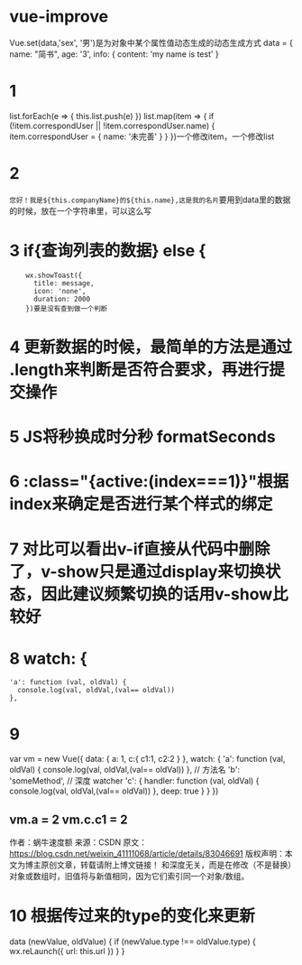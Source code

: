 # vue-improve
Vue.set(data,'sex', '男')是为对象中某个属性值动态生成的动态生成方式
data = {
    name: "简书",
    age: '3',
    info: {
        content: 'my name is test'
    }
# 1
  list.forEach(e => {
            this.list.push(e)
          })
             list.map(item => {
          if (!item.correspondUser || !item.correspondUser.name) {
            item.correspondUser = { name: '未完善' }
          }
        })一个修改item，一个修改list
# 2
`您好！我是${this.companyName}的${this.name},这是我的名片`要用到data里的数据的时候，放在一个字符串里，可以这么写
# 3 if{查询列表的数据} else {
        wx.showToast({
          title: message,
          icon: 'none',
          duration: 2000
        })要是没有查到做一个判断
# 4 更新数据的时候，最简单的方法是通过 .length来判断是否符合要求，再进行提交操作
# 5 JS将秒换成时分秒 formatSeconds
# 6 :class="{active:(index===1)}"根据index来确定是否进行某个样式的绑定
# 7 对比可以看出v-if直接从代码中删除了，v-show只是通过display来切换状态，因此建议频繁切换的话用v-show比较好
# 8  watch: {
    'a': function (val, oldVal) {
      console.log(val, oldVal,(val== oldVal))
    },
# 9 
var vm = new Vue({
  data: {
    a: 1,
        c:{
            c1:1,
            c2:2
        }
  },
  watch: {
    'a': function (val, oldVal) {
      console.log(val, oldVal,(val== oldVal))
    },
    // 方法名
    'b': 'someMethod',
    // 深度 watcher
    'c': {
      handler: function (val, oldVal) { 
            console.log(val, oldVal,(val== oldVal))
            },
      deep: true
    }
  }
})
        
vm.a = 2 
vm.c.c1 = 2
--------------------- 
作者：蜗牛速度额 
来源：CSDN 
原文：https://blog.csdn.net/weixin_41111068/article/details/83046691 
版权声明：本文为博主原创文章，转载请附上博文链接！
和深度无关，而是在修改（不是替换）对象或数组时，旧值将与新值相同，因为它们索引同一个对象/数组。
# 10 根据传过来的type的变化来更新
 data (newValue, oldValue) {
      if (newValue.type !== oldValue.type) {
        wx.reLaunch({
          url: this.url
        })
      }
    }
